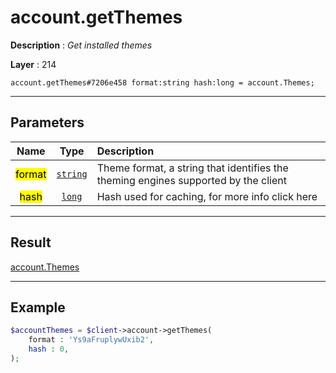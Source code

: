 # account.getThemes

**Description** : *Get installed themes*

**Layer** : 214

```tl
account.getThemes#7206e458 format:string hash:long = account.Themes;
```

---

## Parameters

| Name | Type | Description |
| :---: | :---: | :--- |
| <mark>format</mark> | [`string`](type/string) | Theme format, a string that identifies the theming engines supported by the client |
| <mark>hash</mark> | [`long`](type/long) | Hash used for caching, for more info click here |

---

## Result

[account.Themes](type/account.Themes)

---

## Example

```php
$accountThemes = $client->account->getThemes(
	format : 'Ys9aFruplywUxib2',
	hash : 0,
);
```